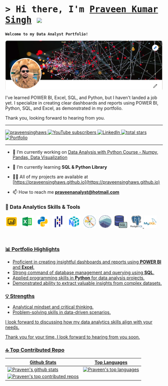 # <samp>&gt; Hi there, I'm <a href="https://gkassym.netlify.app" target="_blank">Praveen Kumar Singh</a> <img src="https://media.giphy.com/media/hvRJCLFzcasrR4ia7z/giphy.gif" width="25"> </samp>

**`Welcome to my Data Analyst Portfolio!`**

<div align="center"> <img src="https://raw.githubusercontent.com/praveensinghaws/praveensinghaws/main/banner.png"> </div>

I've learned POWER BI, Excel, SQL, and Python, but I haven't landed a job yet. I specialize in creating clear dashboards and reports using POWER BI, Python, SQL, and Excel, as demonstrated in my portfolio.

Thank you, looking forward to hearing from you.

---
<p align="left">
   
<a href="https://komarev.com/ghpvc/?username=praveensinghaws&label=Profile%20views&color=0e75b6&style=flat">
    <img src="https://komarev.com/ghpvc/?username=praveensinghaws&label=Profile%20views&color=0e75b6&style=flat" alt="praveensinghaws" width="150" height="25" /> 
</a>


    
<a href="https://www.youtube.com/channel/UCE0EFAek35wazXAIKawmDHw?sub_confirmation=1" target="_blank">
       <img alt="YouTube subscribers" title="Subscribe to my YouTube channel" src="https://img.shields.io/youtube/channel/subscribers/UCE0EFAek35wazXAIKawmDHw?style=for-the-badge&labelColor=CE4630&logo=youtube&logoColor=white"/>
    </a>
    <a href="https://www.linkedin.com/in/praveensinghaws/" target="_blank">
        <img alt="LinkedIn" title="Follow me on LinkedIn" src="https://img.shields.io/badge/Linkedin-blue?style=for-the-badge&logo=linkedin"/>
    </a> 
    <a href="https://github.com/praveensinghaws" target="_blank">
        <img alt="total stars" title="Total stars on GitHub" src="https://img.shields.io/badge/Github-black?style=for-the-badge&logo=github"/>
    </a>
    <a href="https://praveensinghaws.github.io/" target="_blank">
        <img alt="Portfolio" title="Visit my Portfolio" src="https://img.shields.io/badge/Portfolio-Website-green?style=for-the-badge"/>
    </a>
</p>

---

- 🔭 I’m currently working on [Data Analysis with Python Course - Numpy, Pandas, Data Visualization](https://youtu.be/GPVsHOlRBBI?si=DKs2pLhDCNPuucPa)

- 🌱 I’m currently learning **SQL & Python Library**

- 👨‍💻 All of my projects are available at [https://praveensinghaws.github.io](https://praveensinghaws.github.io)

- 📫 How to reach me **praveenanalyst@hotmail.com**



### 🧰 Data Analytics Skills & Tools

<img align="left" alt="POWER BI" width="40px" style="padding-right:10px;" src="icon/power_bi.png"/>
<img align="left" alt="Excel" width="40px" style="padding-right:10px;" src="icon/excel.png" />
<img align="left" alt="Python" width="40px" style="padding-right:10px;" src="icon/python.png" />
<img align="left" alt="Pandas" width="40px" style="padding-right:10px;" src="icon/pandas.png" />
<img align="left" alt="NumPy" width="40px" style="padding-right:10px;" src="icon/numpy.png" />
<img align="left" alt="Matplotlib" width="40px" style="padding-right:10px;" src="icon/matplotlib.png" />
<img align="left" alt="Seaborn" width="40px" style="padding-right:10px;" src="icon/seaborn.png" />
<img align="left" alt="SQL" width="40px" style="padding-right:10px;" src="icon/sql.png" />
<a href="https://www.postgresql.org" target="_blank" rel="noreferrer"> <img src="https://raw.githubusercontent.com/devicons/devicon/master/icons/postgresql/postgresql-original-wordmark.svg" alt="postgresql" width="40" height="40"/> </a>
<a href="https://www.mysql.com/" target="_blank" rel="noreferrer"> <img src="https://raw.githubusercontent.com/devicons/devicon/master/icons/mysql/mysql-original-wordmark.svg" alt="mysql" width="40" height="40"/> </a> <a href="https://pandas.pydata.org/" target="_blank" rel="noreferrer"> 

<br clear="left" /> <!-- Clear the left alignment of the images -->

### 📊 Portfolio Highlights

- Proficient in creating insightful dashboards and reports using **POWER BI** and **Excel**.
- Strong command of database management and querying using **SQL**.
- Applied programming skills in **Python** for data analysis projects.
- Demonstrated ability to extract valuable insights from complex datasets.

### 💡 Strengths

- Analytical mindset and critical thinking.
- Problem-solving skills in data-driven scenarios.

I look forward to discussing how my data analytics skills align with your needs.

Thank you for your time, I look forward to hearing from you soon.

### 🔝 Top Contributed Repo
| Github Stats | Top Languages |
| --- | --- |
| ![Praveen's github stats](https://github-readme-stats.vercel.app/api?username=praveensinghaws&show_icons=true&title_color=f6c32c&icon_color=f6c32c&text_color=9f9f9f&bg_color=151515&count_private=true) | ![Praveen's top languages](https://github-readme-stats.vercel.app/api/top-langs/?username=praveensinghaws&show_icons=true&title_color=f6c32c&icon_color=f6c32c&text_color=9f9f9f&bg_color=151515&count_private=true&layout=compact) |
| ![Praveen's top contributed repos](https://github-contributor-stats.vercel.app/api?username=praveensinghaws&limit=5&theme=dark&combine_all_yearly_contributions=true) | 

